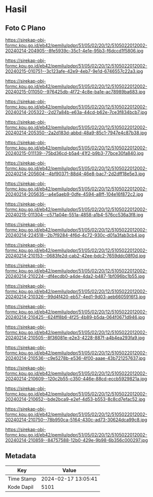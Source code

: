 # Hasil

## Foto C Plano

https://sirekap-obj-formc.kpu.go.id/eb42/pemilu/pdpr/51/05/02/20/12/5105022012002-20240214-204905--8fe5939c-35c1-4e1e-95b3-f6dccd1f5806.jpg

https://sirekap-obj-formc.kpu.go.id/eb42/pemilu/pdpr/51/05/02/20/12/5105022012002-20240215-010751--3c123afe-42e9-4eb7-9e1d-6746557c22a3.jpg

https://sirekap-obj-formc.kpu.go.id/eb42/pemilu/pdpr/51/05/02/20/12/5105022012002-20240215-011050--976425db-4f72-4c8e-ba1e-ac78989ba683.jpg

https://sirekap-obj-formc.kpu.go.id/eb42/pemilu/pdpr/51/05/02/20/12/5105022012002-20240214-205322--2d27a84b-e63a-44cd-b62e-7ce3f834bcb7.jpg

https://sirekap-obj-formc.kpu.go.id/eb42/pemilu/pdpr/51/05/02/20/12/5105022012002-20240214-205350--2a2d183d-abbd-48a9-85c1-7947e4c87b38.jpg

https://sirekap-obj-formc.kpu.go.id/eb42/pemilu/pdpr/51/05/02/20/12/5105022012002-20240215-011139--75bd36cd-b5a4-41f2-b9b3-77bce30fa840.jpg

https://sirekap-obj-formc.kpu.go.id/eb42/pemilu/pdpr/51/05/02/20/12/5105022012002-20240214-205604--4bf90371-88d4-46e8-bac7-2d2dff18e5e3.jpg

https://sirekap-obj-formc.kpu.go.id/eb42/pemilu/pdpr/51/05/02/20/12/5105022012002-20240214-205635--a4e5aeb9-0dfe-4594-a8ff-104e16f872c2.jpg

https://sirekap-obj-formc.kpu.go.id/eb42/pemilu/pdpr/51/05/02/20/12/5105022012002-20240215-011304--c571a04e-551a-4858-a1b4-576cc536a3f8.jpg

https://sirekap-obj-formc.kpu.go.id/eb42/pemilu/pdpr/51/05/02/20/12/5105022012002-20240214-224518--2b7f9284-4f6d-4c72-930c-d01a3fab3cb4.jpg

https://sirekap-obj-formc.kpu.go.id/eb42/pemilu/pdpr/51/05/02/20/12/5105022012002-20240214-210153--0683fe2d-cab2-42ee-bdc2-7659ddc08f0d.jpg

https://sirekap-obj-formc.kpu.go.id/eb42/pemilu/pdpr/51/05/02/20/12/5105022012002-20240214-210224--df4ecdb0-a4de-4da2-b487-1bf096bc1b55.jpg

https://sirekap-obj-formc.kpu.go.id/eb42/pemilu/pdpr/51/05/02/20/12/5105022012002-20240214-210326--99d4f420-eb57-4ed1-9d03-aeb6605916f3.jpg

https://sirekap-obj-formc.kpu.go.id/eb42/pemilu/pdpr/51/05/02/20/12/5105022012002-20240214-210425--624ff8b6-4f25-4b89-b5da-064f0671d946.jpg

https://sirekap-obj-formc.kpu.go.id/eb42/pemilu/pdpr/51/05/02/20/12/5105022012002-20240214-210505--8f36081e-e2e3-4228-887f-a4b4ea293fa9.jpg

https://sirekap-obj-formc.kpu.go.id/eb42/pemilu/pdpr/51/05/02/20/12/5105022012002-20240214-210536--c9e5278b-e536-4f00-aaae-43b721257637.jpg

https://sirekap-obj-formc.kpu.go.id/eb42/pemilu/pdpr/51/05/02/20/12/5105022012002-20240214-210609--120c2b55-c350-446e-88cd-eccb5929821a.jpg

https://sirekap-obj-formc.kpu.go.id/eb42/pemilu/pdpr/51/05/02/20/12/5105022012002-20240214-210652--bde2bca9-e2ef-4d53-b553-8c8cd7efac52.jpg

https://sirekap-obj-formc.kpu.go.id/eb42/pemilu/pdpr/51/05/02/20/12/5105022012002-20240214-210750--78b950ca-5164-430c-ad73-30624dca99c8.jpg

https://sirekap-obj-formc.kpu.go.id/eb42/pemilu/pdpr/51/05/02/20/12/5105022012002-20240214-210859--84757588-12b0-429e-9b98-6b356c000297.jpg


## Metadata

| Key        | Value               |
| ---------- | ------------------- |
| Time Stamp | 2024-02-17 13:05:41 |
| Kode Dapil | 5101                |



